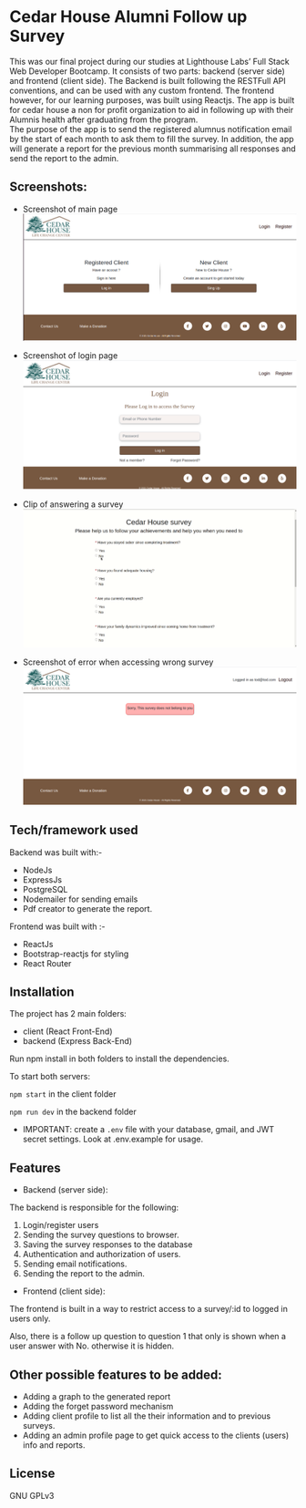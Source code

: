 # Cedar House Alumni Follow up Survey

This was our final project during our studies at Lighthouse Labs’ Full Stack Web Developer Bootcamp.  It consists of two parts: backend (server side) and frontend (client side). The Backend is built following the RESTFull API conventions, and can be used with any custom frontend. The frontend however, for our learning purposes, was built using Reactjs. 
The app is built for cedar house a non for profit organization to aid in following up with their Alumnis health after graduating from the program.  
The purpose of the app is to send the registered alumnus notification email by the start of each month to ask them to fill the survey. In addition, the app will generate a report for the previous month summarising all responses and send the report to the admin.

## Screenshots:

- Screenshot of main page
![](./docs/LandingPage.png)
- Screenshot of login page
![](./docs/Login.png)

- Clip of answering a survey
![](./docs/survey_filling.gif)

- Screenshot of error when accessing wrong survey
![](./docs/error_survey.png)

## Tech/framework used
Backend was built with:-
- NodeJs
- ExpressJs
- PostgreSQL
- Nodemailer for sending emails
- Pdf creator to generate the report.

Frontend was built with :-
- ReactJs
- Bootstrap-reactjs for styling
- React Router
 
 
## Installation

The project has 2 main folders:

 - client (React Front-End)
 - backend (Express Back-End)

 Run npm install in both folders to install the dependencies.

 To start both servers:

 `npm start` in the client folder
 
  `npm run dev` in the backend folder

- IMPORTANT: create a `.env` file with your database, gmail, and JWT secret settings. Look at .env.example for usage.


## Features
 
- Backend (server side): 

The backend is responsible for the following: 

1. Login/register users
2. Sending the survey questions to browser.
3. Saving the survey responses to the database
4. Authentication and authorization of users.
5. Sending email notifications.
6. Sending the report to the admin.

- Frontend (client side):

The frontend is built in a way to restrict access to a survey/:id to logged in users only. 

Also, there is a follow up question to question 1 that only is shown when a user answer with No. otherwise it is hidden. 


## Other possible features to be added: 
- Adding a graph to the generated report
- Adding the forget password mechanism
- Adding client profile to list all the their information and to previous surveys.
- Adding an admin profile page to get quick access to the clients (users) info and reports. 
	
## License
GNU GPLv3 
